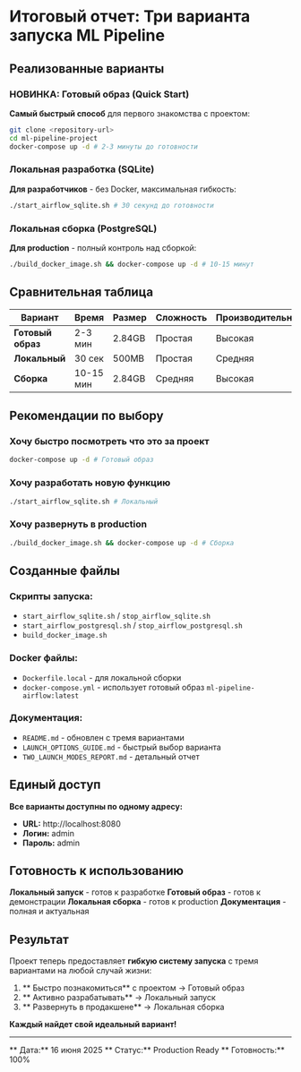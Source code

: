 # Итоговый отчет: Три варианта запуска ML Pipeline

## Реализованные варианты

### НОВИНКА: Готовый образ (Quick Start)
**Самый быстрый способ** для первого знакомства с проектом:
```bash
git clone <repository-url>
cd ml-pipeline-project
docker-compose up -d # 2-3 минуты до готовности
```

### Локальная разработка (SQLite)
**Для разработчиков** - без Docker, максимальная гибкость:
```bash
./start_airflow_sqlite.sh # 30 секунд до готовности
```

### Локальная сборка (PostgreSQL)
**Для production** - полный контроль над сборкой:
```bash
./build_docker_image.sh && docker-compose up -d # 10-15 минут
```

## Сравнительная таблица

| Вариант | Время | Размер | Сложность | Производительность | Использование |
|---------|-------|--------|-----------|-------------------|---------------|
| **Готовый образ** | 2-3 мин | 2.84GB | Простая | Высокая | Демо, обучение |
| **Локальный** | 30 сек | 500MB | Простая | Средняя | Разработка |
| **Сборка** | 10-15 мин | 2.84GB | Средняя | Высокая | Production |

## Рекомендации по выбору

### Хочу быстро посмотреть что это за проект
```bash
docker-compose up -d # Готовый образ
```

### Хочу разработать новую функцию
```bash
./start_airflow_sqlite.sh # Локальный
```

### Хочу развернуть в production
```bash
./build_docker_image.sh && docker-compose up -d # Сборка
```

## Созданные файлы

### Скрипты запуска:
- `start_airflow_sqlite.sh` / `stop_airflow_sqlite.sh`
- `start_airflow_postgresql.sh` / `stop_airflow_postgresql.sh`
- `build_docker_image.sh`

### Docker файлы:
- `Dockerfile.local` - для локальной сборки
- `docker-compose.yml` - использует готовый образ `ml-pipeline-airflow:latest`

### Документация:
- `README.md` - обновлен с тремя вариантами
- `LAUNCH_OPTIONS_GUIDE.md` - быстрый выбор варианта
- `TWO_LAUNCH_MODES_REPORT.md` - детальный отчет

## Единый доступ

**Все варианты доступны по одному адресу:**
- **URL:** http://localhost:8080
- **Логин:** admin
- **Пароль:** admin

## Готовность к использованию

 **Локальный запуск** - готов к разработке
 **Готовый образ** - готов к демонстрации
 **Локальная сборка** - готов к production
 **Документация** - полная и актуальная

## Результат

Проект теперь предоставляет **гибкую систему запуска** с тремя вариантами на любой случай жизни:

1. ** Быстро познакомиться** с проектом → Готовый образ
2. ** Активно разрабатывать** → Локальный запуск
3. ** Развернуть в продакшене** → Локальная сборка

**Каждый найдет свой идеальный вариант!**

---

** Дата:** 16 июня 2025
** Статус:** Production Ready
** Готовность:** 100%
